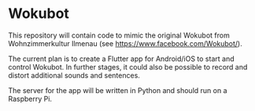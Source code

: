 # Wokubot

This repository will contain code to mimic the original Wokubot from Wohnzimmerkultur Ilmenau (see https://www.facebook.com/Wokubot/).

The current plan is to create a Flutter app for Android/iOS to start and control Wokubot. In further stages, it could also be possible to record and distort additional sounds and sentences.

The server for the app will be written in Python and should run on a Raspberry Pi.

